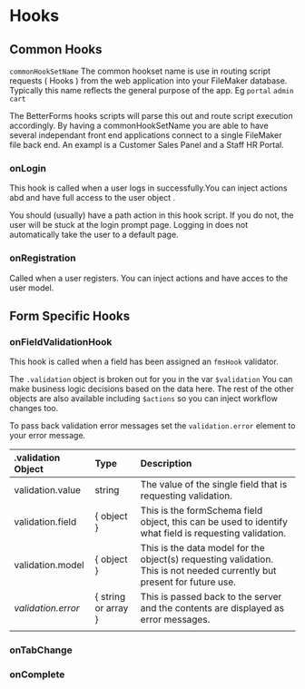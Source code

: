 # Hooks

## Common Hooks

`commonHookSetName` The common hookset name is use in routing script requests \( Hooks \) from the web application into your FileMaker database. Typically this name reflects the general purpose of the app. Eg `portal` `admin` `cart`

The BetterForms hooks scripts will parse this out and route script execution accordingly. By having a commonHookSetName you are able to have several independant front end applications connect to a single FileMaker file back end. An exampl is a Customer Sales Panel and a Staff HR Portal.

### onLogin

This hook is called when a user logs in successfully.You can inject actions abd and have full access to the user object .

You should \(usually\) have a path action in this hook script. If you do not, the user will be stuck at the login prompt page. Logging in does not automatically take the user to a default page.

### onRegistration

Called when a user registers. You can inject actions and have acces to the user model.

## Form Specific Hooks

### onFieldValidationHook

This hook is called when a field has been assigned an `fmsHook` validator.

The `.validation` object is broken out for you in the var `$validation` You can make business logic decisions based on the data here. The rest of the other objects are also available including `$actions` so you can inject workflow changes too.

To pass back validation error messages set the `validation.error` element to your error message.

| .validation Object | Type | Description |
| :--- | :--- | :--- |
| validation.value | string | The value of the single field that is requesting validation. |
| validation.field | { object } | This is the formSchema field object, this can be used to identify what field is requesting validation. |
| validation.model | { object } | This is the data model for the object\(s\) requesting validation. This is not needed currently but present for future use. |
| _validation.error_ | { string or array } | This is passed back to the server and the contents are displayed as error messages. |
|  |  |  |

### onTabChange

### onComplete

